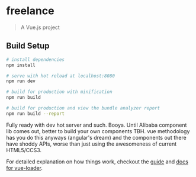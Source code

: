 # freelance

> A Vue.js project

## Build Setup

``` bash
# install dependencies
npm install

# serve with hot reload at localhost:8080
npm run dev

# build for production with minification
npm run build

# build for production and view the bundle analyzer report
npm run build --report
```
Fully ready with dev hot server and such. Booya. Until Alibaba component lib
comes out, better to build your own components TBH. vue methodology has you do 
this anyways (angular's dream) and the components out there have shoddy APIs, worse
than just using the awesomeness of current HTML5/CCS3.

For detailed explanation on how things work, checkout the [guide](http://vuejs-templates.github.io/webpack/) and [docs for vue-loader](http://vuejs.github.io/vue-loader).

